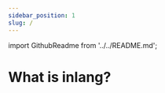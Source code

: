 ```yaml
---
sidebar_position: 1
slug: /
---
```


import GithubReadme from '../../README.md';

# What is inlang?

<GithubReadme />
